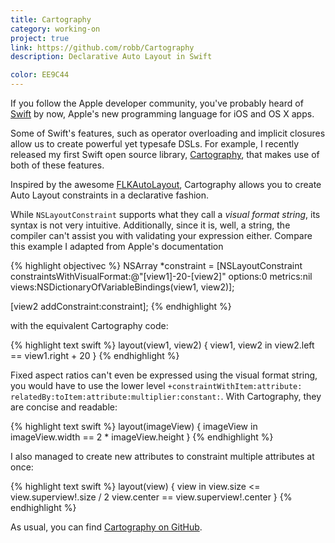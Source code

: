 ```yaml
---
title: Cartography
category: working-on
project: true
link: https://github.com/robb/Cartography
description: Declarative Auto Layout in Swift

color: EE9C44
---
```


If you follow the Apple developer community, you've probably heard of [Swift] by
now, Apple's new programming language for iOS and OS X apps.

Some of Swift's features, such as operator overloading and implicit closures
allow us to create powerful yet typesafe DSLs. For example, I recently released
my first Swift open source library, [Cartography], that makes use of both of
these features.

Inspired by the awesome [FLKAutoLayout], Cartography allows you to create Auto
Layout constraints in a declarative fashion.

While `NSLayoutConstraint` supports what they call a _visual format string_, its
syntax is not very intuitive. Additionally, since it is, well, a string, the
compiler can't assist you with validating your expression either. Compare this
example I adapted from Apple's documentation

{% highlight objectivec %}
NSArray *constraint = [NSLayoutConstraint
    constraintsWithVisualFormat:@"[view1]-20-[view2]"
    options:0
    metrics:nil
    views:NSDictionaryOfVariableBindings(view1, view2)];

[view2 addConstraint:constraint];
{% endhighlight %}

with the equivalent Cartography code:

{% highlight text swift %}
layout(view1, view2) { view1, view2 in
    view2.left == view1.right + 20
}
{% endhighlight %}

Fixed aspect ratios can't even be expressed using the visual format string, you would have to use the lower level `+constraintWithItem:`​<wbr>`attribute:`​<wbr>`relatedBy:`​<wbr>`toItem:`​<wbr>`attribute:`​<wbr>`multiplier:`<wbr>`constant:`​.
With Cartography, they are concise and readable:

{% highlight text swift %}
layout(imageView) { imageView in
    imageView.width == 2 * imageView.height
}
{% endhighlight %}

I also managed to create new attributes to constraint multiple attributes at
once:

{% highlight text swift %}
layout(view) { view in
    view.size   <= view.superview!.size / 2
    view.center == view.superview!.center
}
{% endhighlight %}

As usual, you can find [Cartography on GitHub][cartography].

[swift]: https://developer.apple.com/swift/
[cartography]: https://github.com/robb/Cartography
[flkautolayout]: https://github.com/floriankugler/FLKAutoLayout
